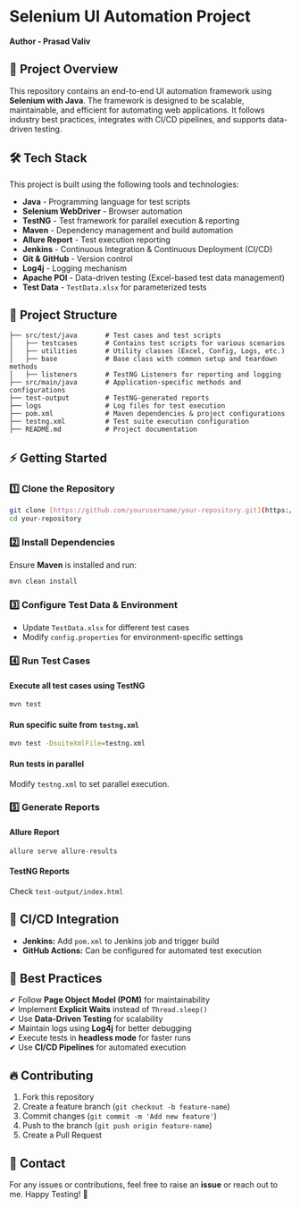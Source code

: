 # Selenium UI Automation Project
**Author - Prasad Valiv**

## 📌 Project Overview
This repository contains an end-to-end UI automation framework using **Selenium with Java**. The framework is designed to be scalable, maintainable, and efficient for automating web applications. It follows industry best practices, integrates with CI/CD pipelines, and supports data-driven testing.

## 🛠️ Tech Stack
This project is built using the following tools and technologies:

- **Java** - Programming language for test scripts
- **Selenium WebDriver** - Browser automation
- **TestNG** - Test framework for parallel execution & reporting
- **Maven** - Dependency management and build automation
- **Allure Report** - Test execution reporting
- **Jenkins** - Continuous Integration & Continuous Deployment (CI/CD)
- **Git & GitHub** - Version control
- **Log4j** - Logging mechanism
- **Apache POI** - Data-driven testing (Excel-based test data management)
- **Test Data** - `TestData.xlsx` for parameterized tests

## 📂 Project Structure
```
├── src/test/java       # Test cases and test scripts
│   ├── testcases       # Contains test scripts for various scenarios
│   ├── utilities       # Utility classes (Excel, Config, Logs, etc.)
│   ├── base            # Base class with common setup and teardown methods
│   ├── listeners       # TestNG Listeners for reporting and logging
├── src/main/java       # Application-specific methods and configurations
├── test-output         # TestNG-generated reports
├── logs                # Log files for test execution
├── pom.xml             # Maven dependencies & project configurations
├── testng.xml          # Test suite execution configuration
├── README.md           # Project documentation
```

## ⚡ Getting Started
### 1️⃣ Clone the Repository
```sh
git clone [https://github.com/yourusername/your-repository.git](https://github.com/prasad291024/LearningSeleniumATB10x)
cd your-repository
```

### 2️⃣ Install Dependencies
Ensure **Maven** is installed and run:
```sh
mvn clean install
```

### 3️⃣ Configure Test Data & Environment
- Update `TestData.xlsx` for different test cases
- Modify `config.properties` for environment-specific settings

### 4️⃣ Run Test Cases
#### Execute all test cases using TestNG
```sh
mvn test
```
#### Run specific suite from `testng.xml`
```sh
mvn test -DsuiteXmlFile=testng.xml
```
#### Run tests in parallel
Modify `testng.xml` to set parallel execution.

### 5️⃣ Generate Reports
#### Allure Report
```sh
allure serve allure-results
```
#### TestNG Reports
Check `test-output/index.html`

## 🚀 CI/CD Integration
- **Jenkins:** Add `pom.xml` to Jenkins job and trigger build
- **GitHub Actions:** Can be configured for automated test execution

## 📖 Best Practices
✔ Follow **Page Object Model (POM)** for maintainability  
✔ Implement **Explicit Waits** instead of `Thread.sleep()`  
✔ Use **Data-Driven Testing** for scalability  
✔ Maintain logs using **Log4j** for better debugging  
✔ Execute tests in **headless mode** for faster runs  
✔ Use **CI/CD Pipelines** for automated execution

## 🔥 Contributing
1. Fork this repository
2. Create a feature branch (`git checkout -b feature-name`)
3. Commit changes (`git commit -m 'Add new feature'`)
4. Push to the branch (`git push origin feature-name`)
5. Create a Pull Request

## 📌 Contact
For any issues or contributions, feel free to raise an **issue** or reach out to me. Happy Testing! 🎯

